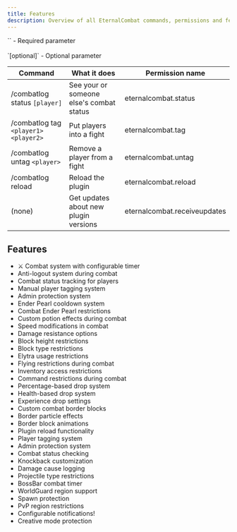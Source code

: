 ```yaml
---
title: Features
description: Overview of all EternalCombat commands, permissions and features
---
```


<Alert type="tip" title="Command Syntax">
  `<required>` - Required parameter <br></br>
  `[optional]` - Optional parameter
</Alert>

| Command | What it does | Permission name |
|---------|--------------|----------------|
| /combatlog status `[player]` | See your or someone else's combat status | eternalcombat.status |
| /combatlog tag `<player1>` `<player2>` | Put players into a fight | eternalcombat.tag |
| /combatlog untag `<player>` | Remove a player from a fight | eternalcombat.untag |
| /combatlog reload | Reload the plugin | eternalcombat.reload |
| (none) | Get updates about new plugin versions | eternalcombat.receiveupdates |

## Features

- ⚔️ Combat system with configurable timer 
- Anti-logout system during combat
- Combat status tracking for players
- Manual player tagging system
- Admin protection system
- Ender Pearl cooldown system
- Combat Ender Pearl restrictions
- Custom potion effects during combat
- Speed modifications in combat
- Damage resistance options
- Block height restrictions
- Block type restrictions
- Elytra usage restrictions
- Flying restrictions during combat
- Inventory access restrictions
- Command restrictions during combat
- Percentage-based drop system
- Health-based drop system
- Experience drop settings
- Custom combat border blocks
- Border particle effects
- Border block animations
- Plugin reload functionality
- Player tagging system
- Admin protection system
- Combat status checking
- Knockback customization
- Damage cause logging
- Projectile type restrictions
- BossBar combat timer
- WorldGuard region support
- Spawn protection
- PvP region restrictions
- Configurable notifications!
- Creative mode protection 